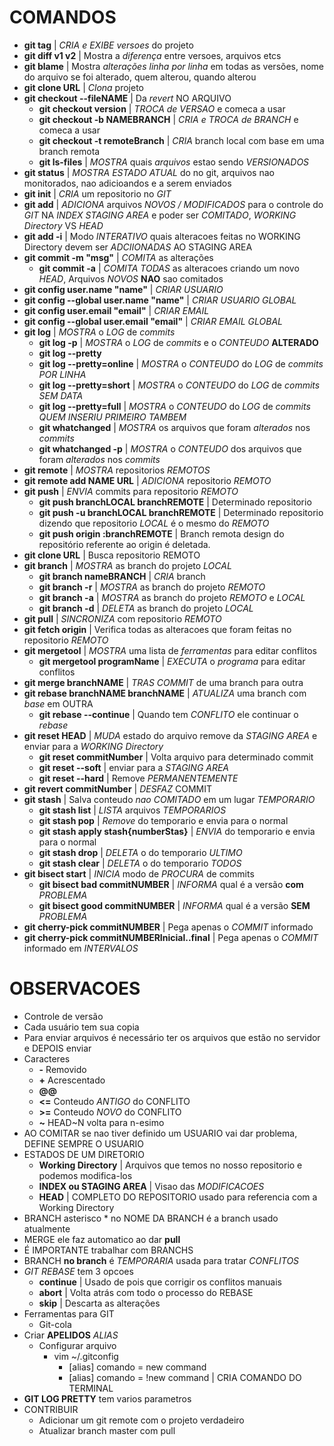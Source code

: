 # COMANDOS
- **git tag** | _CRIA e EXIBE versoes_ do projeto
- **git diff v1 v2** | Mostra a _diferença_ entre versoes, arquivos etcs
- **git blame** | Mostra _alterações linha por linha_ em todas as versões, nome do arquivo se foi alterado, quem alterou, quando alterou
- **git clone URL** | _Clona_ projeto
- **git checkout --fileNAME** | Da _revert_ NO ARQUIVO
  - **git checkout version** | _TROCA de VERSAO_ e comeca a usar
  - **git checkout -b NAMEBRANCH** | _CRIA e TROCA de BRANCH_ e comeca a usar
  - **git checkout -t remoteBranch** | _CRIA_ branch local com base em uma branch remota
  - **git ls-files** | _MOSTRA_ quais _arquivos_ estao sendo _VERSIONADOS_
- **git status** | _MOSTRA ESTADO ATUAL_ do no git, arquivos nao monitorados, nao adicioandos e a serem enviados
- **git init** | _CRIA_ um  repositorio no _GIT_
- **git add** | _ADICIONA_ arquivos _NOVOS / MODIFICADOS_ para o controle do _GIT_ NA _INDEX STAGING AREA_ e poder ser _COMITADO_, _WORKING Directory_ VS _HEAD_
- **git add -i** | Modo _INTERATIVO_ quais alteracoes feitas no WORKING Directory devem ser _ADCIIONADAS_ AO STAGING AREA
- **git commit -m "msg"** | _COMITA_ as alterações
  - **git commit -a** | _COMITA TODAS_ as alteracoes criando um novo _HEAD_, Arquivos _NOVOS_ **NAO** sao comitados
- **git config user.name "name"** | _CRIAR USUARIO_
- **git config --global user.name "name"** | _CRIAR USUARIO GLOBAL_
- **git config user.email "email"** | _CRIAR EMAIL_
- **git config --global user.email "email"** | _CRIAR EMAIL GLOBAL_
- **git log** | _MOSTRA_ o _LOG_ de _commits_
  - **git log -p** | _MOSTRA_ o _LOG_ de _commits_ e o _CONTEUDO_ **ALTERADO**
  - **git log --pretty**
  - **git log --pretty=online** | _MOSTRA_ o _CONTEUDO_ do _LOG_ de _commits_ _POR LINHA_
  - **git log --pretty=short** | _MOSTRA_ o _CONTEUDO_ do _LOG_ de _commits_ _SEM DATA_
  - **git log --pretty=full** | _MOSTRA_ o _CONTEUDO_ do _LOG_ de _commits_ _QUEM INSERIU PRIMEIRO TAMBEM_
  - **git whatchanged** | _MOSTRA_ os arquivos que foram _alterados_ nos _commits_
  - **git whatchanged -p** | _MOSTRA_ o _CONTEUDO_ dos arquivos que foram _alterados_ nos _commits_
- **git remote** | _MOSTRA_ repositorios _REMOTOS_
- **git remote add NAME URL** | _ADICIONA_ repositorio _REMOTO_
- **git push** | _ENVIA_ commits para repositorio _REMOTO_
  - **git push branchLOCAL branchREMOTE** | Determinado repositorio
  - **git push -u branchLOCAL branchREMOTE** | Determinado repositorio dizendo que repositorio _LOCAL_ é o mesmo do _REMOTO_
  - **git push origin :branchREMOTE** | Branch remota design do repositório referente ao origin é deletada.
- **git clone URL** | Busca repositorio REMOTO
- **git branch** | _MOSTRA_ as branch do projeto _LOCAL_
  - **git branch nameBRANCH** | _CRIA_ branch
  - **git branch -r** | _MOSTRA_ as branch do projeto _REMOTO_
  - **git branch -a** | _MOSTRA_ as branch do projeto _REMOTO_ e _LOCAL_
  - **git branch -d** | _DELETA_ as branch do projeto _LOCAL_
- **git pull** | _SINCRONIZA_ com repositorio _REMOTO_
- **git fetch origin** | Verifica todas as alteracoes que foram feitas no repositorio  _REMOTO_
- **git mergetool** | _MOSTRA_ uma lista de _ferramentas_ para editar conflitos
  - **git mergetool programName** | _EXECUTA_ o _programa_ para editar conflitos
- **git merge branchNAME** | _TRAS COMMIT_ de uma branch para outra
- **git rebase branchNAME branchNAME** | _ATUALIZA_ uma branch com _base_ em OUTRA
  - **git rebase --continue** | Quando tem _CONFLITO_ ele continuar o _rebase_
- **git reset HEAD** | _MUDA_ estado do arquivo remove da _STAGING AREA_ e enviar para a _WORKING Directory_
  - **git reset commitNumber** | Volta arquivo para determinado commit  
  - **git reset --soft** | enviar para a _STAGING AREA_
  - **git reset --hard** | Remove _PERMANENTEMENTE_
- **git revert commitNumber** | _DESFAZ_ COMMIT
- **git stash** | Salva conteudo _nao COMITADO_ em um lugar _TEMPORARIO_
  - **git stash list** | _LISTA_ arquivos _TEMPORARIOS_
  - **git stash pop** | _Remove_ do temporario e envia para o normal
  - **git stash apply stash{numberStas}** | _ENVIA_ do temporario e envia para o normal
  - **git stash drop** | _DELETA_ o do temporario _ULTIMO_
  - **git stash clear** | _DELETA_ o do temporario _TODOS_
- **git bisect start** | _INICIA_ modo de _PROCURA_ de commits
  - **git bisect bad commitNUMBER** | _INFORMA_ qual é a versão **com** _PROBLEMA_
  - **git bisect good commitNUMBER** | _INFORMA_ qual é a versão **SEM** _PROBLEMA_
- **git cherry-pick commitNUMBER** | Pega apenas o _COMMIT_ informado
- **git cherry-pick commitNUMBERInicial..final** | Pega apenas o _COMMIT_ informado em _INTERVALOS_



# OBSERVACOES
- Controle de versão
- Cada usuário tem sua copia
- Para enviar arquivos é necessário ter os arquivos que estão no servidor e DEPOIS enviar
- Caracteres
  - **-** Removido
  - **+** Acrescentado
  - **@@**
  - **<=** Conteudo _ANTIGO_ do CONFLITO
  - **>=** Conteudo _NOVO_ do CONFLITO
  - **~** HEAD~N volta para n-esimo
- AO COMITAR se nao tiver definido um USUARIO vai dar problema, DEFINE SEMPRE O USUARIO
- ESTADOS DE UM DIRETORIO
  - **Working Directory** | Arquivos que temos no nosso repositorio e podemos modifica-los
  - **INDEX ou STAGING AREA** | Visao das _MODIFICACOES_
  - **HEAD** | COMPLETO DO REPOSITORIO usado para referencia com a Working Directory
- BRANCH asterisco * no NOME DA BRANCH é a branch usado atualmente
- MERGE ele faz automatico ao dar **pull**
- É IMPORTANTE trabalhar com BRANCHS
- BRANCH **no branch** é _TEMPORARIA_ usada para tratar _CONFLITOS_
- _GIT REBASE_ tem 3 opcoes
  - **continue** | Usado de pois que  corrigir os conflitos manuais
  - **abort** | Volta atrás com todo o processo do REBASE
  - **skip** | Descarta as alterações
- Ferramentas para GIT
  - Git-cola
- Criar **APELIDOS** _ALIAS_
  - Configurar arquivo
    - vim ~/.gitconfig
      - [alias] comando = new command
      - [alias] comando = !new command | CRIA COMANDO DO TERMINAL
- **GIT LOG PRETTY** tem varios parametros
- CONTRIBUIR
  - Adicionar um git remote com o projeto verdadeiro
  - Atualizar branch master com pull
